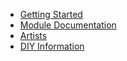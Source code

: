 <!-- docs/_sidebar.md -->

* [Getting Started](/getting-started.md)
* [Module Documentation](/modules/)
* [Artists](/artists/)
* [DIY Information](/diy/)